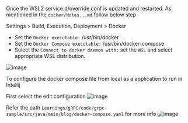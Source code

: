 Once the WSL2 service.d/override.conf is updated and restarted. As mentioned in the `docker/Notes...md` follow below step


Settings > Build, Execution, Deployment > Docker 
-  Set the `Docker executable:` /usr/bin/docker
-  Set the `Docker Compose executable:` /usr/bin/docker-compose
-  Select the `Connect to docker daemon with:` set the `WSL` and select appropriate WSL distribution.

![image](https://github.com/user-attachments/assets/1795bc37-22e2-45fc-bdfb-bfb55c553bd1)

To configure the docker compose file from local as a application to run in Intellij

First select the edit configuration
![image](https://github.com/user-attachments/assets/939ba539-7f64-4c9f-81aa-7dc99ff76554)

Refer the path `Learnings/gRPC/code/grpc-sample/src/java/main/blog/docker-compose.yaml` for more info
![image](https://github.com/user-attachments/assets/2ceb5a1f-f6a9-4ae8-b1d8-7fc359e59b18)
